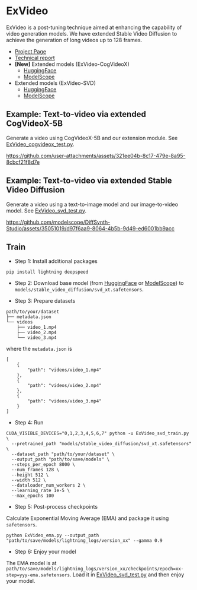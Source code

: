 # ExVideo

ExVideo is a post-tuning technique aimed at enhancing the capability of video generation models. We have extended Stable Video Diffusion to achieve the generation of long videos up to 128 frames.

* [Project Page](https://ecnu-cilab.github.io/ExVideoProjectPage/)
* [Technical report](https://arxiv.org/abs/2406.14130)
* **[New]** Extended models (ExVideo-CogVideoX)
    * [HuggingFace](https://huggingface.co/ECNU-CILab/ExVideo-CogVideoX-LoRA-129f-v1)
    * [ModelScope](https://modelscope.cn/models/ECNU-CILab/ExVideo-CogVideoX-LoRA-129f-v1)
* Extended models (ExVideo-SVD)
    * [HuggingFace](https://huggingface.co/ECNU-CILab/ExVideo-SVD-128f-v1)
    * [ModelScope](https://modelscope.cn/models/ECNU-CILab/ExVideo-SVD-128f-v1)

## Example: Text-to-video via extended CogVideoX-5B

Generate a video using CogVideoX-5B and our extension module. See [ExVideo_cogvideox_test.py](./ExVideo_cogvideox_test.py).

https://github.com/user-attachments/assets/321ee04b-8c17-479e-8a95-8cbcf21f8d7e

## Example: Text-to-video via extended Stable Video Diffusion

Generate a video using a text-to-image model and our image-to-video model. See [ExVideo_svd_test.py](./ExVideo_svd_test.py).

https://github.com/modelscope/DiffSynth-Studio/assets/35051019/d97f6aa9-8064-4b5b-9d49-ed6001bb9acc

## Train

* Step 1: Install additional packages

```
pip install lightning deepspeed
```

* Step 2: Download base model (from [HuggingFace](https://huggingface.co/stabilityai/stable-video-diffusion-img2vid-xt/resolve/main/svd_xt.safetensors) or [ModelScope](https://www.modelscope.cn/api/v1/models/AI-ModelScope/stable-video-diffusion-img2vid-xt/repo?Revision=master&FilePath=svd_xt.safetensors)) to `models/stable_video_diffusion/svd_xt.safetensors`.

* Step 3: Prepare datasets

```
path/to/your/dataset
├── metadata.json
└── videos
    ├── video_1.mp4
    ├── video_2.mp4
    └── video_3.mp4
```

where the `metadata.json` is

```
[
    {
        "path": "videos/video_1.mp4"
    },
    {
        "path": "videos/video_2.mp4"
    },
    {
        "path": "videos/video_3.mp4"
    }
]
```

* Step 4: Run

```
CUDA_VISIBLE_DEVICES="0,1,2,3,4,5,6,7" python -u ExVideo_svd_train.py \
  --pretrained_path "models/stable_video_diffusion/svd_xt.safetensors" \
  --dataset_path "path/to/your/dataset" \
  --output_path "path/to/save/models" \
  --steps_per_epoch 8000 \
  --num_frames 128 \
  --height 512 \
  --width 512 \
  --dataloader_num_workers 2 \
  --learning_rate 1e-5 \
  --max_epochs 100
```

* Step 5: Post-process checkpoints

Calculate Exponential Moving Average (EMA) and package it using `safetensors`.

```
python ExVideo_ema.py --output_path "path/to/save/models/lightning_logs/version_xx" --gamma 0.9
```

* Step 6: Enjoy your model

The EMA model is at `path/to/save/models/lightning_logs/version_xx/checkpoints/epoch=xx-step=yyy-ema.safetensors`. Load it in [ExVideo_svd_test.py](./ExVideo_svd_test.py) and then enjoy your model.
